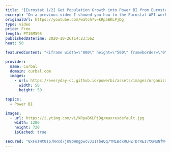 ```yaml
---
title: "[Eurostat 1/2] Get Population Growth into Power BI from Eurostat API"
excerpt: "On a previous video I showed you how to the Eurostat API works: https://www.youtube.com/watch?v=UwXo1OcwbAg  In today's video, we are putting theory into practice and build our first report based on Eurostat data. We will get total population and population growth and map it in Power BI.  Link to all"
originalUrl: https://youtube.com/watch?v=kRpaBKLPjDg
type: video
price: Free
length: PT16M59S
publishedDateTime: 2020-10-26T14:23:56Z
heat: 50

featuredContent: "<iframe width=\"800\" height=\"500\" frameborder=\"0\" src=\"https://www.youtube.com/embed/kRpaBKLPjDg\" allow=\"accelerometer; autoplay; encrypted-media; gyroscope; picture-in-picture\" allowfullscreen></iframe>"

provider:
  name: Curbal
  domain: curbal.com
  images:
    - url: https://everyday-cc.github.io/powerbi/assets/images/organizations/curbal.com-50x50.jpg
      width: 50
      height: 50

topics:
  - Power BI

images:
  - url: https://i.ytimg.com/vi/kRpaBKLPjDg/maxresdefault.jpg
    width: 1280
    height: 720
    isCached: true

secured: "8xFosWt0sp7kRcd7jK9pWKgpwcvJ11TbeQq7YMIBdxRLHZTDrREz7t0MuNfW+JPTvv0ky1bML7z3l2RM8XYZQXULcZOJh91kOZk5pnYmatsWXANr1wZ5phFGKCmKHpGP74ASUVQ8E31jbjFz4VztNNqiq2hx+YjWW8H4yRwYen7DGPv6YIoO6AULirmBcMgVvdsaDRjlmyI5N0a9xIVaWpiHSaAHnD1zn1BxlpEq9EL6ylIqSVLkq4oiT7KY60j49yUt9cnbVzDi9BcF/G3TzWduQjcbwu6iNBhJHJAfXvHO1C7oSY3pmj7oBJR/scFcgPBH1Jff6XlRekNk+5q0L8pLjMz0XKqwIXurJHZSypW/M6jOk2giusgRcZsuhdRbMkv6lmYRy8xuE16DIlAK8icYnvqf+XZyO7jAE8GH2vo=;KFvhK2NFPczN8KjKgGz+hQ=="
---
```


